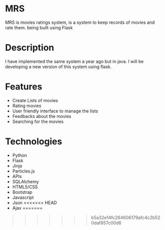 # MRS
 MRS is movies ratings system, is a system to keep records of movies and rate them. being built using Flask
 
 # Description 
 I have implemented the same system a year ago but in java. I will be developing a new version of this system using flask. 

# Features
* Create Lists of movies
* Rating movies
* User friendly interface to manage the lists
* Feedbacks about the movies
* Searching for the movies 

# Technologies
* Python
* Flask
* Jinja
* Particles.js
* APIs
* SQLAlchemy
* HTML5/CSS
* Bootstrap
* Javascript
* Json
<<<<<<< HEAD
* Ajax
=======
>>>>>>> b5a32e14fc264606179afc4c2b520daf857c00d6
